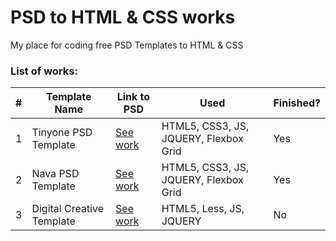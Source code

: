 # PSD to HTML & CSS works
My place for coding free PSD Templates to HTML &amp; CSS

### List of works:

| # | Template Name             | Link to PSD                                                                                   | Used                                  | Finished? |
|---|---------------------------|-----------------------------------------------------------------------------------------------|---------------------------------------|-----------|
| 1 | Tinyone PSD Template      | [See work](http://blazrobar.com/free-psd-website-templates/tinyone-onepage-psd/)              | HTML5, CSS3, JS, JQUERY, Flexbox Grid | Yes       |
| 2 | Nava PSD Template         | [See work](https://symu.co/freebies/templates-4/nava-psd-template/)                           | HTML5, CSS3, JS, JQUERY, Flexbox Grid | Yes       |
| 3 | Digital Creative Template | [See work](https://www.psdhub.com/items/website-templates/digital-creative-template-for-free) | HTML5, Less, JS, JQUERY               | No        |